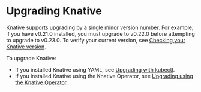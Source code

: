 # Upgrading Knative

Knative supports upgrading by a single [minor](https://semver.org/) version number. For example, if you have v0.21.0 installed, you must upgrade to v0.22.0 before attempting to upgrade to v0.23.0.
To verify your current version, see [Checking your Knative version](../../check-install-version.md).

To upgrade Knative:

- If you installed Knative using YAML, see [Upgrading with kubectl](upgrade-installation.md).
- If you installed Knative using the Knative Operator, see
[Upgrading using the Knative Operator](upgrade-installation-with-operator.md).
